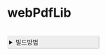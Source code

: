 # webPdfLib  

<br/>
<style>
details > summary {
  padding: 4px;
  width: 200px;
  background-color: #eeeeee;
  border: none;
  box-shadow: 1px 1px 2px #bbbbbb;
  cursor: pointer;
}
</style>
<details>
  <summary>빌드방법</summary>

## extern 패키지
- extern 패키지 인스톨
```bash
# 1. pdf.js 관련 패키지 설치 (실행경로 : ${workspaceRoot})
npm install -g gulp-cli
cd ./extern/pdf.js && npm install --ignore-scripts --force
cd ../../

# 2. pdf-annotate.js 관련 패키지 설치 (실행경로 : ${workspaceRoot})
cd ./extern/pdf-annotate.js && npm install
cd ../../

# 3. annotpdf 관련 패키지 설치 (실행경로 : ${workspaceRoot})
cd ./extern/pdfAnnotate && npm install
cd ../../

# 4. pdf-lib 관련 패키지 설치 (실행경로 : ${workspaceRoot})
cd ./extern/pdf-lib && npm install
cd ../../
```
- extern 라이브러리 빌드
```bash
#  (실행경로 : ${workspaceRoot})
npm run libs
```
- extern 라이브러리 정리
```bash
#  (실행경로 : ${workspaceRoot})
npm run clean
```

## 메인 패키지
```bash
# 메인 패키지 설치 (실행경로 : ${workspaceRoot})
npm install

# 메인 실행 (실행경로 : ${workspaceRoot})
npm start
```
  
</details>